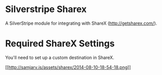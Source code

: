 Silverstripe Sharex
===================

A SilverStripe module for integrating with ShareX (http://getsharex.com/).


Required ShareX Settings
========================

You'll need to set up a custom destination in ShareX.

[[http://samjarv.is/assets/sharex/2014-08-10-18-54-18.png]]

